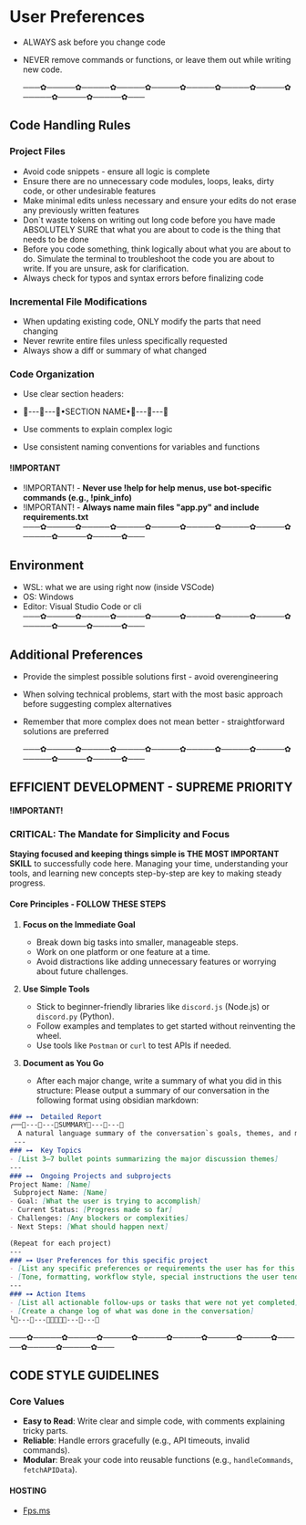 # User Preferences
- ALWAYS ask before you change code 
- NEVER remove commands or functions, or leave them out while writing new code.

   ───✿─────✿─────✿─────✿─────✿─────✿─────✿─────✿─────✿─────✿─────✿───
## Code Handling Rules

### Project Files
- Avoid code snippets - ensure all logic is complete
- Ensure there are no unnecessary code modules, loops, leaks, dirty code, or other undesirable features
- Make minimal edits unless necessary and ensure your edits do not erase any previously written features
- Don`t waste tokens on writing out long code before you have made ABSOLUTELY SURE that what you are about to code is the thing that needs to be done
- Before you code something, think logically about what you are about to do. Simulate the terminal to troubleshoot the code you are about to write. If you are unsure, ask for clarification.
- Always check for typos and syntax errors before finalizing code

### Incremental File Modifications
- When updating existing code, ONLY modify the parts that need changing
- Never rewrite entire files unless specifically requested
- Always show a diff or summary of what changed

### Code Organization
- Use clear section headers: 
-
   🔹---💠---🔹•SECTION NAME•🔹---💠---🔹

- Use comments to explain complex logic
- Use consistent naming conventions for variables and functions

#### !IMPORTANT
- !IMPORTANT! - **Never use !help for help menus, use bot-specific commands (e.g., !pink_info)**
- !IMPORTANT! - **Always name main files "app.py" and include requirements.txt**
   ───✿─────✿─────✿─────✿─────✿─────✿─────✿─────✿─────✿─────✿─────✿───
## Environment
- WSL: what we are using right now (inside VSCode)
- OS: Windows
- Editor: Visual Studio Code or cli
   ───✿─────✿─────✿─────✿─────✿─────✿─────✿─────✿─────✿─────✿─────✿───
## Additional Preferences
- Provide the simplest possible solutions first - avoid overengineering
- When solving technical problems, start with the most basic approach before suggesting complex alternatives
- Remember that more complex does not mean better - straightforward solutions are preferred

   ───✿─────✿─────✿─────✿─────✿─────✿─────✿─────✿─────✿─────✿─────✿───
## EFFICIENT DEVELOPMENT - SUPREME PRIORITY
#### !IMPORTANT!
### CRITICAL: The Mandate for Simplicity and Focus

**Staying focused and keeping things simple is THE MOST IMPORTANT SKILL** to successfully code here. Managing your time, understanding your tools, and learning new concepts step-by-step are key to making steady progress.

#### Core Principles - FOLLOW THESE STEPS

1. **Focus on the Immediate Goal**
   - Break down big tasks into smaller, manageable steps.
   - Work on one platform or one feature at a time.
   - Avoid distractions like adding unnecessary features or worrying about future challenges.

2. **Use Simple Tools**
   - Stick to beginner-friendly libraries like `discord.js` (Node.js) or `discord.py` (Python).
   - Follow examples and templates to get started without reinventing the wheel.
   - Use tools like `Postman` or `curl` to test APIs if needed.

1. **Document as You Go**
   - After each major change, write a summary of what you did in this structure: 
      Please output a summary of our conversation in the following format using obsidian markdown:
   
```markdown
### ⊶  Detailed Report
╭──🔹---💠---🔹SUMMARY🔹---💠---🔹
  A natural language summary of the conversation`s goals, themes, and major insights
 ---
### ⊶  Key Topics
- [List 3–7 bullet points summarizing the major discussion themes]
---
### ⊶  Ongoing Projects and subprojects
Project Name: [Name]
 Subproject Name: [Name]
- Goal: [What the user is trying to accomplish]
- Current Status: [Progress made so far]
- Challenges: [Any blockers or complexities]
- Next Steps: [What should happen next]

(Repeat for each project)
---
### ⊶ User Preferences for this specific project
- [List any specific preferences or requirements the user has for this project]
- [Tone, formatting, workflow style, special instructions the user tends to give]
---
### ⊶ Action Items
- [List all actionable follow-ups or tasks that were not yet completed]
- [Create a change log of what was done in the conversation]
╰🔹---💠---🔹🔹💠🔹🔹---💠---🔹
```

   ───✿─────✿─────✿─────✿─────✿─────✿─────✿─────✿─────✿─────✿─────✿───
## CODE STYLE GUIDELINES

### Core Values

- **Easy to Read**: Write clear and simple code, with comments explaining tricky parts.
- **Reliable**: Handle errors gracefully (e.g., API timeouts, invalid commands).
- **Modular**: Break your code into reusable functions (e.g., `handleCommands`, `fetchAPIData`).

#### HOSTING 
  - [Fps.ms](https://docs.fps.ms/discord/installation/)
 